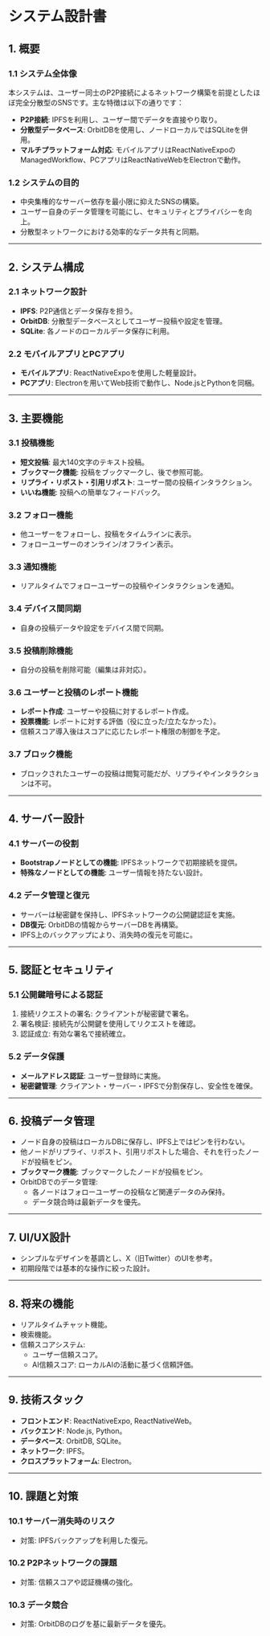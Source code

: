 
# システム設計書

## 1. 概要
### 1.1 システム全体像
本システムは、ユーザー同士のP2P接続によるネットワーク構築を前提としたほぼ完全分散型のSNSです。主な特徴は以下の通りです：
- **P2P接続**: IPFSを利用し、ユーザー間でデータを直接やり取り。
- **分散型データベース**: OrbitDBを使用し、ノードローカルではSQLiteを併用。
- **マルチプラットフォーム対応**: モバイルアプリはReactNativeExpoのManagedWorkflow、PCアプリはReactNativeWebをElectronで動作。

### 1.2 システムの目的
- 中央集権的なサーバー依存を最小限に抑えたSNSの構築。
- ユーザー自身のデータ管理を可能にし、セキュリティとプライバシーを向上。
- 分散型ネットワークにおける効率的なデータ共有と同期。

---

## 2. システム構成
### 2.1 ネットワーク設計
- **IPFS**: P2P通信とデータ保存を担う。
- **OrbitDB**: 分散型データベースとしてユーザー投稿や設定を管理。
- **SQLite**: 各ノードのローカルデータ保存に利用。

### 2.2 モバイルアプリとPCアプリ
- **モバイルアプリ**: ReactNativeExpoを使用した軽量設計。
- **PCアプリ**: Electronを用いてWeb技術で動作し、Node.jsとPythonを同梱。

---

## 3. 主要機能
### 3.1 投稿機能
- **短文投稿**: 最大140文字のテキスト投稿。
- **ブックマーク機能**: 投稿をブックマークし、後で参照可能。
- **リプライ・リポスト・引用リポスト**: ユーザー間の投稿インタラクション。
- **いいね機能**: 投稿への簡単なフィードバック。

### 3.2 フォロー機能
- 他ユーザーをフォローし、投稿をタイムラインに表示。
- フォローユーザーのオンライン/オフライン表示。

### 3.3 通知機能
- リアルタイムでフォローユーザーの投稿やインタラクションを通知。

### 3.4 デバイス間同期
- 自身の投稿データや設定をデバイス間で同期。

### 3.5 投稿削除機能
- 自分の投稿を削除可能（編集は非対応）。

### 3.6 ユーザーと投稿のレポート機能
- **レポート作成**: ユーザーや投稿に対するレポート作成。
- **投票機能**: レポートに対する評価（役に立った/立たなかった）。
- 信頼スコア導入後はスコアに応じたレポート権限の制御を予定。

### 3.7 ブロック機能
- ブロックされたユーザーの投稿は閲覧可能だが、リプライやインタラクションは不可。

---

## 4. サーバー設計
### 4.1 サーバーの役割
- **Bootstrapノードとしての機能**: IPFSネットワークで初期接続を提供。
- **特殊なノードとしての機能**: ユーザー情報を持たない設計。

### 4.2 データ管理と復元
- サーバーは秘密鍵を保持し、IPFSネットワークの公開鍵認証を実施。
- **DB復元**: OrbitDBの情報からサーバーDBを再構築。
- IPFS上のバックアップにより、消失時の復元を可能に。

---

## 5. 認証とセキュリティ
### 5.1 公開鍵暗号による認証
1. 接続リクエストの署名: クライアントが秘密鍵で署名。
2. 署名検証: 接続先が公開鍵を使用してリクエストを確認。
3. 認証成立: 有効な署名で接続確立。

### 5.2 データ保護
- **メールアドレス認証**: ユーザー登録時に実施。
- **秘密鍵管理**: クライアント・サーバー・IPFSで分割保存し、安全性を確保。

---

## 6. 投稿データ管理
- ノード自身の投稿はローカルDBに保存し、IPFS上ではピンを行わない。
- 他ノードがリプライ、リポスト、引用リポストした場合、それを行ったノードが投稿をピン。
- **ブックマーク機能**: ブックマークしたノードが投稿をピン。
- OrbitDBでのデータ管理:
  - 各ノードはフォローユーザーの投稿など関連データのみ保持。
  - データ競合時は最新データを優先。

---

## 7. UI/UX設計
- シンプルなデザインを基調とし、X（旧Twitter）のUIを参考。
- 初期段階では基本的な操作に絞った設計。

---

## 8. 将来の機能
- リアルタイムチャット機能。
- 検索機能。
- 信頼スコアシステム:
  - ユーザー信頼スコア。
  - AI信頼スコア: ローカルAIの活動に基づく信頼評価。

---

## 9. 技術スタック
- **フロントエンド**: ReactNativeExpo, ReactNativeWeb。
- **バックエンド**: Node.js, Python。
- **データベース**: OrbitDB, SQLite。
- **ネットワーク**: IPFS。
- **クロスプラットフォーム**: Electron。

---

## 10. 課題と対策
### 10.1 サーバー消失時のリスク
- 対策: IPFSバックアップを利用した復元。

### 10.2 P2Pネットワークの課題
- 対策: 信頼スコアや認証機構の強化。

### 10.3 データ競合
- 対策: OrbitDBのログを基に最新データを優先。
